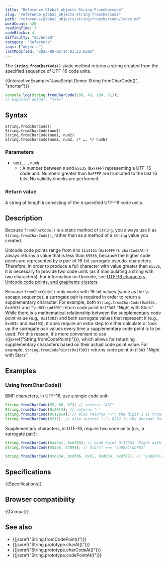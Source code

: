 ```yaml
---
title: "Reference Global_objects String Fromcharcode"
slug: "reference-global_objects-string-fromcharcode"
path: "reference/global_objects/string/fromcharcode/index.md"
wordCount: 426
readingTime: 3
codeBlocks: 4
difficulty: "advanced"
category: "Reference"
tags: ["objects"]
lastModified: "2025-08-02T14:03:23.650Z"
---
```



The **`String.fromCharCode()`** static method returns a string created from the specified sequence of UTF-16 code units.

{{InteractiveExample("JavaScript Demo: String.fromCharCode()", "shorter")}}

```js interactive-example
console.log(String.fromCharCode(189, 43, 190, 61));
// Expected output: "½+¾="
```

## Syntax

```js-nolint
String.fromCharCode()
String.fromCharCode(num1)
String.fromCharCode(num1, num2)
String.fromCharCode(num1, num2, /* …, */ numN)
```

### Parameters

- `num1`, …, `numN`
  - : A number between `0` and `65535` (`0xFFFF`) representing a UTF-16 code unit. Numbers greater than `0xFFFF` are truncated to the last 16 bits. No validity checks are performed.

### Return value

A string of length `N` consisting of the `N` specified UTF-16 code units.

## Description

Because `fromCharCode()` is a static method of `String`, you always use it as `String.fromCharCode()`, rather than as a method of a `String` value you created.

Unicode code points range from `0` to `1114111` (`0x10FFFF`). `charCodeAt()` always returns a value that is less than `65536`, because the higher code points are represented by _a pair_ of 16-bit surrogate pseudo-characters. Therefore, in order to produce a full character with value greater than `65535`, it is necessary to provide two code units (as if manipulating a string with two characters). For information on Unicode, see [UTF-16 characters, Unicode code points, and grapheme clusters](/en-US/docs/Web/JavaScript/Reference/Global_Objects/String#utf-16_characters_unicode_code_points_and_grapheme_clusters).

Because `fromCharCode()` only works with 16-bit values (same as the `\u` escape sequence), a surrogate pair is required in order to return a supplementary character. For example, both `String.fromCharCode(0xd83c, 0xdf03)` and `"\ud83c\udf03"` return code point `U+1F303` "Night with Stars". While there is a mathematical relationship between the supplementary code point value (e.g., `0x1f303`) and both surrogate values that represent it (e.g., `0xd83c` and `0xdf03`), it does require an extra step to either calculate or look up the surrogate pair values every time a supplementary code point is to be used. For this reason, it's more convenient to use {{jsxref("String.fromCodePoint()")}}, which allows for returning supplementary characters based on their actual code point value. For example, `String.fromCodePoint(0x1f303)` returns code point `U+1F303` "Night with Stars".

## Examples

### Using fromCharCode()

BMP characters, in UTF-16, use a single code unit:

```js
String.fromCharCode(65, 66, 67); // returns "ABC"
String.fromCharCode(0x2014); // returns "—"
String.fromCharCode(0x12014); // also returns "—"; the digit 1 is truncated and ignored
String.fromCharCode(8212); // also returns "—"; 8212 is the decimal form of 0x2014
```

Supplementary characters, in UTF-16, require two code units (i.e., a surrogate pair):

```js
String.fromCharCode(0xd83c, 0xdf03); // Code Point U+1F303 "Night with
String.fromCharCode(55356, 57091); // Stars" === "\uD83C\uDF03"

String.fromCharCode(0xd834, 0xdf06, 0x61, 0xd834, 0xdf07); // "\uD834\uDF06a\uD834\uDF07"
```

## Specifications

{{Specifications}}

## Browser compatibility

{{Compat}}

## See also

- {{jsxref("String.fromCodePoint()")}}
- {{jsxref("String.prototype.charAt()")}}
- {{jsxref("String.prototype.charCodeAt()")}}
- {{jsxref("String.prototype.codePointAt()")}}
